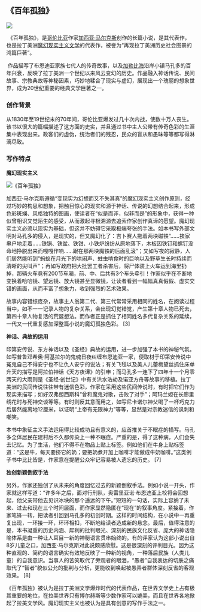## 《百年孤独》

![](C:\Users\曲勇臣\Desktop\曲勇臣2022003068\images\C6`M56MS4RWICBJZ1Y3FP}W.png)



​      《百年孤独》，是[哥伦比亚](https://baike.baidu.com/item/哥伦比亚/22034?fromModule=lemma_inlink)作家[加西亚·马尔克斯](https://baike.baidu.com/item/加西亚·马尔克斯/691007?fromModule=lemma_inlink)创作的长篇小说，是其代表作，也是拉丁美洲[魔幻现实主义文学](https://baike.baidu.com/item/魔幻现实主义文学/8309367?fromModule=lemma_inlink)的代表作，被誉为“再现拉丁美洲历史社会图景的鸿篇巨著”。

​       作品描写了布恩迪亚家族七代人的传奇故事，以及[加勒比海](https://baike.baidu.com/item/加勒比海/257070?fromModule=lemma_inlink)沿岸小镇马孔多的百年兴衰，反映了拉丁美洲一个世纪以来风云变幻的历史。作品融入神话传说、民间故事、宗教典故等神秘因素，巧妙地糅合了现实与虚幻，展现出一个瑰丽的想象世界，成为20世纪重要的经典文学巨著之一。

### 创作背景

​       从1830年至19世纪末的70年间，哥伦比亚爆发过几十次内战，使数十万人丧生。该书以很大的篇幅描述了这方面的史实，并且通过书中主人公带有传奇色彩的生涯集中表现出来。政客们的虚伪，统治者们的残忍，民众的盲从和愚昧等等都写得淋漓尽致。

### 写作特点

**魔幻现实主义**

![《百年孤独》](https://bkimg.cdn.bcebos.com/pic/6f061d950a7b0208837920c262d9f2d3572cc865?x-bce-process=image/resize,m_lfit,w_440,limit_1)

加西亚·马尔克斯遵循“变现实为幻想而又不失其真”的魔幻现实主义创作原则，经过巧妙的构思和想象，把触目惊心的现实和源于神话、传说的幻想结合起来，形成色彩斑斓、风格独特的图画，使读者在“似是而非，似非而是”的形象中，获得一种似曾相识又觉陌生的感受，从而激起寻根溯源去追索作家创作真谛的愿望。魔幻现实主义必须以现实为基础，但这并不妨碍它采取极端夸张的手法。如本书写外部文明对马孔多的侵入，是现实的，但又魔幻化了：吉卜赛人拖着两块磁铁“……挨家串户地走着……铁锅、铁盆、铁钳、小铁炉纷纷从原地落下，木板因铁钉和螺钉没命地挣脱出来而嘎嘎作响……跟在那两块魔铁的后面乱滚”；又如写夜的寂静，人们居然能听到“蚂蚁在月光下的哄闹声、蛀虫啃食时的巨响以及野草生长时持续而清晰的尖叫声”；再如写政府把大批罢工者杀害后，将尸体装上火车运到海里扔掉，那辆火车竟有200节车厢，前、中、后共有3个车头牵引！作家似乎在不断地变换着哈哈镜、望远镜、放大镜甚至显微镜，让读者看到一幅幅真真假假、虚实交错的画面，从而丰富了想象力，收到强烈的艺术效果。

故事内容错综庞杂，故事主人翁第二代、第三代常常采用相同的姓名，在阅读过程当中，如不一一记录人物的复杂关系，会出现幻觉错觉，产生第十章人物已死去，第四十章人物复活的荒诞想法。而作者正是抓住了相同姓名多代复杂关系的延续，一代又一代重复感加深整篇小说的魔幻孤独色彩。 [3] 

**神话、典故的运用**

印第安传说、东方神话以及《圣经》典故的运用，进一步加强了本书的神秘气氛。如写普鲁邓希奥·阿基拉尔的鬼魂日夜纠缠布恩迪亚一家，便取材于印第安传说中冤鬼自己不得安宁也不让仇人安宁的说法；有关飞毯以及美人儿蕾梅黛丝抓住床单升天的描写是阿拉伯神话《天方夜谭》的引申；而马孔多一连下了四年十一个月零两天的大雨则是《圣经·创世记》中有关洪水浩劫及诺亚方舟等故事的移植。拉丁美洲的民间传说往往带有迷信色彩，作家在采用这些民间传说时，有时把它们作为现实来描写；如好汉弗朗西斯科“曾和魔鬼对歌，击败了对手”；阿玛兰妲在长廊里绣花时与死神交谈等等。有时则反其意而用之，如写尼卡诺尔神父喝了一杯巧克力后居然能离地12厘米，以证明“上帝有无限神力”等等，显然是对宗教迷信的讽刺和嘲笑。

本书中象征主义手法运用得比较成功且有意义的，应首推关于不眠症的描写。马孔多全体居民在建村后不久都传染上一种不眠症。严重的是，得了这种病，人们会失去记忆。为了生活，他们不得不在物品上贴上标签。例如他们在牛身上贴标签道：“这是牛，每天要挤它的奶；要把奶煮开加上咖啡才能做成牛奶咖啡。”这类例子书中比比皆是，作家意在提醒公众牢记容易被人遗忘的历史。 [7] 

**独创新颖倒叙手法**

 另外，作家还独创了从未来的角度回忆过去的新颖倒叙手法。例如小说一开头，作家就这样写道：“许多年之后，面对行刑队，奥雷里亚诺·布恩迪亚上校将会回想起，他父亲带他去见识冰块的那个遥远的下午。”短短的一句话，实际上容纳了未来、过去和现在三个时间层面，而作家显然隐匿在“现在”的叙事角度。紧接着，作家笔锋一转，把读者引回到马孔多的初创时期。这样的时间结构，在小说中一再重复出现，一环接一环，环环相扣，不断地给读者造成新的悬念。最后，值得注意的是，本书凝重的历史内涵、犀利的批判眼光、深刻的民族文化反省、庞大的神话隐喻体系是由一种让人耳目一新的神秘语言贯串始终的。有的评家认为这部小说出自8岁儿童之口，加西亚·马尔克斯对此说颇感欣慰。这是很深刻的评判目光。因为这种直观的、简约的语言确实有效地反映了一种新的视角，一种落后民族（人类儿童）的自我意识。当事人的苦笑取代了旁观者的眼泪，“愚者”自我表达的切肤之痛取代了“智者”貌似公允的批判与分析，更能收到唤起被愚弄者群体深刻反省的客观效果。 [8] 

​        《百年孤独》被认为是拉丁美洲文学爆炸时代的代表作品，在世界文学史上占有极其重要的地位，在拉美世界只有博尔赫斯等少数作家可以媲美，而且在世界各地掀起了拉美文学风。魔幻现实主义也被认为是具有创意的写作手法之一。